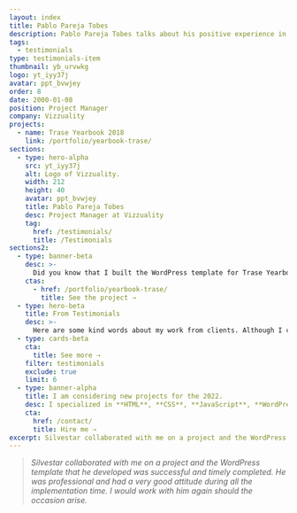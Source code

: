 ```yaml
---
layout: index
title: Pablo Pareja Tobes
description: Pablo Pareja Tobes talks about his positive experience in working with Silvestar Bistrović.development.
tags:
  - testimonials
type: testimonials-item
thumbnail: yb_urvwkg
logo: yt_iyy37j
avatar: ppt_bvwjey
order: 8
date: 2000-01-08
position: Project Manager
company: Vizzuality
projects:
  - name: Trase Yearbook 2018
    link: /portfolio/yearbook-trase/
sections:
  - type: hero-alpha
    src: yt_iyy37j
    alt: Logo of Vizzuality.
    width: 212
    height: 40
    avatar: ppt_bvwjey
    title: Pablo Pareja Tobes
    desc: Project Manager at Vizzuality
    tag:
      href: /testimonials/
      title: /Testimonials
sections2:
  - type: banner-beta
    desc: >-
      Did you know that I built the WordPress template for Trase Yearbook 2018?
    ctas:
      - href: /portfolio/yearbook-trase/
        title: See the project ⇢
  - type: hero-beta
    title: From Testimonials
    desc: >-
      Here are some kind words about my work from clients. Although I collaborated with clients from more than 10 countries, most of them come from **The United States**.
  - type: cards-beta
    cta:
      title: See more ⇢
    filter: testimonials
    exclude: true
    limit: 6
  - type: banner-alpha
    title: I am considering new projects for the 2022.
    desc: I specialized in **HTML**, **CSS**, **JavaScript**, **WordPress**, **Shopify**, and **JAMstack** technologies.
    cta:
      href: /contact/
      title: Hire me ⇢
excerpt: Silvestar collaborated with me on a project and the WordPress template that he developed was successful and timely completed...
---
```


> _Silvestar collaborated with me on a project and the WordPress template that he developed was successful and timely completed. He was professional and had a very good attitude during all the implementation time. I would work with him again should the occasion arise._

